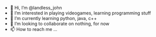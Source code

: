 - 👋 Hi, I’m @landless_john
- 👀 I’m interested in playing videogames, learning programming stuff
- 🌱 I’m currently learning python, java, c++
- 💞️ I’m looking to collaborate on nothing, for now
- 📫 How to reach me ...

<!---
KingJohnUno/KingJohnUno is a ✨ special ✨ repository because its `README.md` (this file) appears on your GitHub profile.
You can click the Preview link to take a look at your changes.
--->
